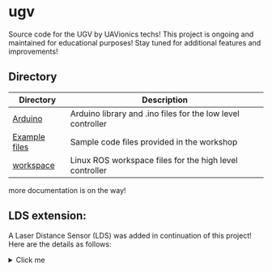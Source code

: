 # ugv

Source code for the UGV by UAVionics techs!
This project is ongoing and maintained for educational purposes! Stay tuned for additional features and improvements!

## Directory



| Directory | Description |
| --- | --- |
| [Arduino](./Arduino) | Arduino library and .ino files for the low level controller |
| [Example files](./Example%20files) | Sample code files provided in the workshop |
| [workspace](./workspace) | Linux ROS workspace files for the high level controller |

more documentation is on the way!





## LDS extension:
A Laser Distance Sensor (LDS) was added in continuation of this project! Here are the details as follows:
<details>
    <summary>Click me</summary>
  
  ### Physical Connections:
  
  XIAOMI 1S LDS pinout connections

  | Pin no. | on LDS | connected to |
  | --- | --- | --- |
  | 1 | MOT+ | 3.3V |
  | 2 | GND | GND |
  | 3 | MOT- | base of low side driver transistor |
  | 4 | TX | 5V -> 3.3V level shifter, to any designated RX pin |
  | 5 | VCC | 5V |

  

  Motor powered by 3.3v, flyback diode (BAT85) between motor terminals.  
  Low side driver transistor (2N3904) collector on MOT-, base to PWM output (32768hz 10bit res.), emitter to GND.  
  level shifter (BSS138) between LDS TX (5V) and ESP RX (3.3V)
  

  ### Software:
  
  LDS interfacing code was referenced and edited from https://github.com/getSurreal/XV_Lidar_Controller

</details>

